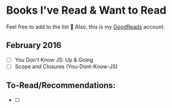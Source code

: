 # Books I've Read & Want to Read

Feel free to add to the list 🤘 Also, this is my [GoodReads](https://www.goodreads.com/user/show/66687-jim) account.

## February 2016

- [ ] You Don't Know JS: Up & Going
- [ ] Scope and Closures (You-Dont-Know-JS)

To-Read/Recommendations:
---
- [ ]
